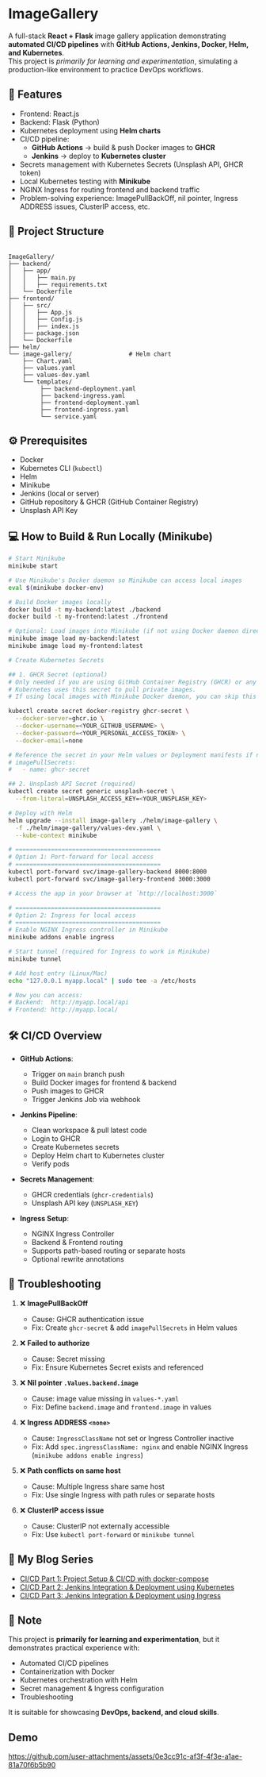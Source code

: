 # ImageGallery

A full-stack **React + Flask** image gallery application demonstrating **automated CI/CD pipelines** with **GitHub Actions, Jenkins, Docker, Helm, and Kubernetes**.  
This project is _primarily for learning and experimentation_, simulating a production-like environment to practice DevOps workflows.

## 🚀 Features
- Frontend: React.js
- Backend: Flask (Python)
- Kubernetes deployment using **Helm charts**
- CI/CD pipeline:
  - **GitHub Actions** → build & push Docker images to **GHCR**
  - **Jenkins** → deploy to **Kubernetes cluster**
- Secrets management with Kubernetes Secrets (Unsplash API, GHCR token)
- Local Kubernetes testing with **Minikube**
- NGINX Ingress for routing frontend and backend traffic
- Problem-solving experience: ImagePullBackOff, nil pointer, Ingress ADDRESS issues, ClusterIP access, etc.

## 📂 Project Structure

```

ImageGallery/
├── backend/
│   ├── app/
│   │   ├── main.py
│   │   ├── requirements.txt
│   └── Dockerfile
├── frontend/
│   ├── src/
│   │   ├── App.js
│   │   ├── Config.js
│   │   ├── index.js
│   ├── package.json
│   └── Dockerfile
├── helm/
└── image-gallery/                # Helm chart
    ├── Chart.yaml
    ├── values.yaml
    ├── values-dev.yaml
    └── templates/
         ├── backend-deployment.yaml
         ├── backend-ingress.yaml
         ├── frontend-deployment.yaml
         ├── frontend-ingress.yaml
         └── service.yaml

```

## ⚙️ Prerequisites

- Docker
- Kubernetes CLI (`kubectl`)
- Helm
- Minikube
- Jenkins (local or server)
- GitHub repository & GHCR (GitHub Container Registry)
- Unsplash API Key

## 💻 How to Build & Run Locally (Minikube)

```bash
# Start Minikube
minikube start

# Use Minikube's Docker daemon so Minikube can access local images
eval $(minikube docker-env)

# Build Docker images locally
docker build -t my-backend:latest ./backend
docker build -t my-frontend:latest ./frontend

# Optional: Load images into Minikube (if not using Docker daemon directly)
minikube image load my-backend:latest
minikube image load my-frontend:latest

# Create Kubernetes Secrets

## 1. GHCR Secret (optional)
# Only needed if you are using GitHub Container Registry (GHCR) or any private registry.
# Kubernetes uses this secret to pull private images.
# If using local images with Minikube Docker daemon, you can skip this step.

kubectl create secret docker-registry ghcr-secret \
  --docker-server=ghcr.io \
  --docker-username=<YOUR_GITHUB_USERNAME> \
  --docker-password=<YOUR_PERSONAL_ACCESS_TOKEN> \
  --docker-email=none

# Reference the secret in your Helm values or Deployment manifests if needed
# imagePullSecrets:
#   - name: ghcr-secret

## 2. Unsplash API Secret (required)
kubectl create secret generic unsplash-secret \
  --from-literal=UNSPLASH_ACCESS_KEY=<YOUR_UNSPLASH_KEY>

# Deploy with Helm
helm upgrade --install image-gallery ./helm/image-gallery \
  -f ./helm/image-gallery/values-dev.yaml \
  --kube-context minikube

# =========================================
# Option 1: Port-forward for local access
# =========================================
kubectl port-forward svc/image-gallery-backend 8000:8000
kubectl port-forward svc/image-gallery-frontend 3000:3000

# Access the app in your browser at `http://localhost:3000`

# =========================================
# Option 2: Ingress for local access
# =========================================
# Enable NGINX Ingress controller in Minikube
minikube addons enable ingress

# Start tunnel (required for Ingress to work in Minikube)
minikube tunnel

# Add host entry (Linux/Mac)
echo "127.0.0.1 myapp.local" | sudo tee -a /etc/hosts

# Now you can access:
# Backend:  http://myapp.local/api
# Frontend: http://myapp.local/

```


## 🛠 CI/CD Overview

* **GitHub Actions**:

  * Trigger on `main` branch push
  * Build Docker images for frontend & backend
  * Push images to GHCR
  * Trigger Jenkins Job via webhook

* **Jenkins Pipeline**:

  * Clean workspace & pull latest code
  * Login to GHCR
  * Create Kubernetes secrets
  * Deploy Helm chart to Kubernetes cluster
  * Verify pods

* **Secrets Management**:

  * GHCR credentials (`ghcr-credentials`)
  * Unsplash API key (`UNSPLASH_KEY`)

* **Ingress Setup**:

  * NGINX Ingress Controller
  * Backend & Frontend routing
  * Supports path-based routing or separate hosts
  * Optional rewrite annotations


## 🔧 Troubleshooting

1. ❌ **ImagePullBackOff**

   * Cause: GHCR authentication issue
   * Fix: Create `ghcr-secret` & add `imagePullSecrets` in Helm values

2. ❌ **Failed to authorize**

   * Cause: Secret missing
   * Fix: Ensure Kubernetes Secret exists and referenced

3. ❌ **Nil pointer `.Values.backend.image`**

   * Cause: image value missing in `values-*.yaml`
   * Fix: Define `backend.image` and `frontend.image` in values

4. ❌ **Ingress ADDRESS `<none>`**

   * Cause: `IngressClassName` not set or Ingress Controller inactive
   * Fix: Add `spec.ingressClassName: nginx` and enable NGINX Ingress (`minikube addons enable ingress`)

5. ❌ **Path conflicts on same host**

   * Cause: Multiple Ingress share same host
   * Fix: Use single Ingress with path rules or separate hosts

6. ❌ **ClusterIP access issue**

   * Cause: ClusterIP not externally accessible
   * Fix: Use `kubectl port-forward` or `minikube tunnel`


## 🔗 My Blog Series

* [CI/CD Part 1: Project Setup & CI/CD with docker-compose](https://silver-programmer.tistory.com/entry/ReactFlask-어플리케이션-코드부터-Jenkins-배포까지-CICD-1)
* [CI/CD Part 2: Jenkins Integration & Deployment using Kubernetes](https://silver-programmer.tistory.com/entry/ReactFlask-어플리케이션-코드부터-Jenkins-배포까지-CICD-2)
* [CI/CD Part 3: Jenkins Integration & Deployment using Ingress ](https://silver-programmer.tistory.com/entry/ReactFlask-어플리케이션-코드부터-Jenkins-배포까지-CICD-3-Ingress-활용하기)

## 📌 Note

This project is **primarily for learning and experimentation**, but it demonstrates practical experience with:

* Automated CI/CD pipelines
* Containerization with Docker
* Kubernetes orchestration with Helm
* Secret management & Ingress configuration
* Troubleshooting

It is suitable for showcasing **DevOps, backend, and cloud skills**.

## Demo
https://github.com/user-attachments/assets/0e3cc91c-af3f-4f3e-a1ae-81a70f6b5b90
